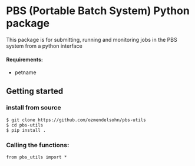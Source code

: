 # PBS (Portable Batch System) Python package
This package is for submitting, running and monitoring jobs in the PBS system from a python interface


#### Requirements:
- petname

## Getting started
### install from source 
```
$ git clone https://github.com/ozmendelsohn/pbs-utils
$ cd pbs-utils
$ pip install .
```

### Calling the functions:
```
from pbs_utils import *
```

